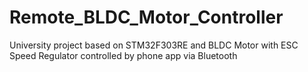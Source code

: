 # Remote_BLDC_Motor_Controller

University project based on STM32F303RE and BLDC Motor with ESC Speed Regulator controlled by phone app via Bluetooth
